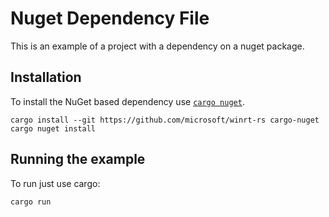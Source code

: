 # Nuget Dependency File

This is an example of a project with a dependency on a nuget package.

## Installation

To install the NuGet based dependency use [`cargo nuget`](https://github.com/rylev/cargo-nuget).

```
cargo install --git https://github.com/microsoft/winrt-rs cargo-nuget
cargo nuget install
```

## Running the example

To run just use cargo:

```
cargo run 
```